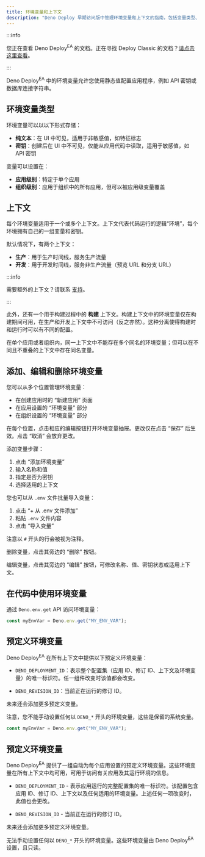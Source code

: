```yaml
---
title: 环境变量和上下文
description: "Deno Deploy 早期访问版中管理环境变量和上下文的指南，包括变量类型、创建、编辑以及在代码中访问它们的方式。"
---
```


:::info

您正在查看 Deno Deploy<sup>EA</sup> 的文档。正在寻找 Deploy Classic 的文档？[请点击这里查看](/deploy/)。

:::

Deno Deploy<sup>EA</sup> 中的环境变量允许您使用静态值配置应用程序，例如 API 密钥或数据库连接字符串。

## 环境变量类型

环境变量可以以以下形式存储：

- **纯文本**：在 UI 中可见，适用于非敏感值，如特征标志
- **密钥**：创建后在 UI 中不可见，仅能从应用代码中读取，适用于敏感值，如 API 密钥

变量可以设置在：

- **应用级别**：特定于单个应用
- **组织级别**：应用于组织中的所有应用，但可以被应用级变量覆盖

## 上下文

每个环境变量适用于一个或多个上下文。上下文代表代码运行的逻辑“环境”，每个环境拥有自己的一组变量和密钥。

默认情况下，有两个上下文：

- **生产**：用于生产时间线，服务生产流量
- **开发**：用于开发时间线，服务非生产流量（预览 URL 和分支 URL）

:::info

需要额外的上下文？请联系 [支持](../support)。

:::

此外，还有一个用于构建过程中的 **构建** 上下文。构建上下文中的环境变量仅在构建期间可用，在生产和开发上下文中不可访问（反之亦然）。这种分离使得构建时和运行时可以有不同的配置。

在单个应用或者组织内，同一上下文中不能存在多个同名的环境变量；但可以在不同且不重叠的上下文中存在同名变量。

## 添加、编辑和删除环境变量

您可以从多个位置管理环境变量：

- 在创建应用时的 “新建应用” 页面
- 在应用设置的 “环境变量” 部分
- 在组织设置的 “环境变量” 部分

在每个位置，点击相应的编辑按钮打开环境变量抽屉。更改仅在点击 “保存” 后生效。点击 “取消” 会放弃更改。

添加变量步骤：

1. 点击 “添加环境变量”
2. 输入名称和值
3. 指定是否为密钥
4. 选择适用的上下文

您也可以从 `.env` 文件批量导入变量：

1. 点击 “+ 从 .env 文件添加”
2. 粘贴 `.env` 文件内容
3. 点击 “导入变量”

注意以 `#` 开头的行会被视为注释。

删除变量，点击其旁边的 “删除” 按钮。

编辑变量，点击其旁边的 “编辑” 按钮，可修改名称、值、密钥状态或适用上下文。

## 在代码中使用环境变量

通过 `Deno.env.get` API 访问环境变量：

```ts
const myEnvVar = Deno.env.get("MY_ENV_VAR");
```

## 预定义环境变量

Deno Deploy<sup>EA</sup> 在所有上下文中提供以下预定义环境变量：

- `DENO_DEPLOYMENT_ID`：表示整个配置集（应用 ID、修订 ID、上下文及环境变量）的唯一标识符。任一组件改变时该值都会改变。

- `DENO_REVISION_ID`：当前正在运行的修订 ID。

未来还会添加更多预定义变量。

注意，您不能手动设置任何以 `DENO_*` 开头的环境变量，这些是保留的系统变量。

```ts
const myEnvVar = Deno.env.get("MY_ENV_VAR");
```

## 预定义环境变量

Deno Deploy<sup>EA</sup> 提供了一组自动为每个应用设置的预定义环境变量。这些环境变量在所有上下文中均可用，可用于访问有关应用及其运行环境的信息。

- `DENO_DEPLOYMENT_ID` - 表示应用运行的完整配置集的唯一标识符。该配置包含应用 ID、修订 ID、上下文以及任何适用的环境变量。上述任何一项改变时，此值也会更改。

- `DENO_REVISION_ID` - 当前正在运行的修订 ID。

未来还会添加更多预定义环境变量。

无法手动设置任何以 `DENO_*` 开头的环境变量。这些环境变量由 Deno Deploy<sup>EA</sup> 设置，且只读。